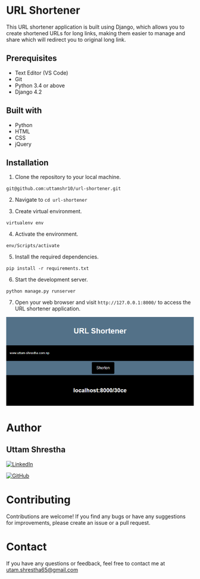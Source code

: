 # URL Shortener
This URL shortener application is built using Django, which allows you to create shortened URLs for long links, making them easier to manage and share which will redirect you to original long link.
## Prerequisites
- Text Editor (VS Code)
- Git
- Python 3.4 or above
- Django 4.2

## Built with
- Python
- HTML
- CSS
- jQuery

## Installation

1. Clone the repository to your local machine.
```
git@github.com:uttamshr10/url-shortener.git
```

2. Navigate to `cd url-shortener`

3. Create virtual environment. 
```
virtualenv env
```

4. Activate the environment.
 ```
 env/Scripts/activate
 ```

5. Install the required dependencies.
``` 
pip install -r requirements.txt 
```

6. Start the development server.
```
python manage.py runserver
```

7. Open your web browser and visit `http://127.0.0.1:8000/` to access the URL shortener application.



![URL Shortener](image/shortener.png)



# Author
## Uttam Shrestha
[![LinkedIn](https://img.shields.io/badge/-LinkedIn-blue?style=flat-square&logo=linkedin&logoColor=white)](https://www.linkedin.com/in/uttam-shrestha-b96032224/)
 
[![GitHub](https://img.shields.io/badge/GitHub-%23121011.svg?style=for-the-badge&logo=github&logoColor=white)](https://github.com/uttamshr10)



# Contributing

Contributions are welcome! If you find any bugs or have any suggestions for improvements, please create an issue or a pull request.

# Contact

If you have any questions or feedback, feel free to contact me at utam.shrestha65@gmail.com
